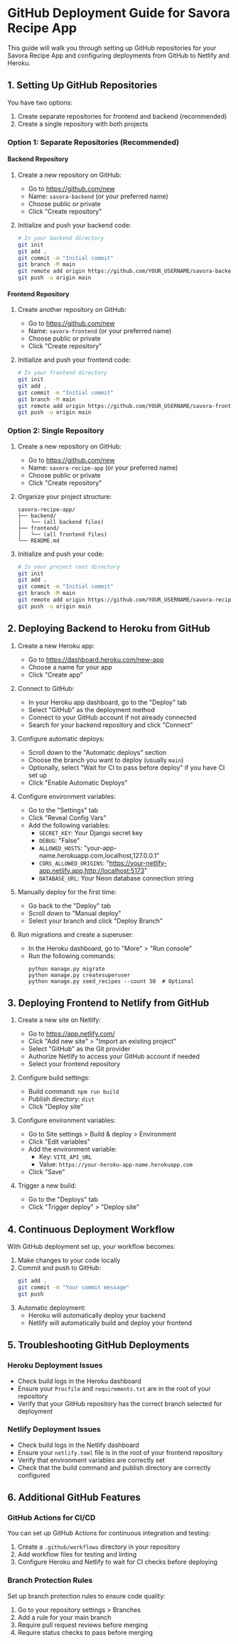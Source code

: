 # GitHub Deployment Guide for Savora Recipe App

This guide will walk you through setting up GitHub repositories for your Savora Recipe App and configuring deployments from GitHub to Netlify and Heroku.

## 1. Setting Up GitHub Repositories

You have two options:

1. Create separate repositories for frontend and backend (recommended)
2. Create a single repository with both projects

### Option 1: Separate Repositories (Recommended)

#### Backend Repository

1. Create a new repository on GitHub:

   - Go to https://github.com/new
   - Name: `savora-backend` (or your preferred name)
   - Choose public or private
   - Click "Create repository"

2. Initialize and push your backend code:
   ```bash
   # In your backend directory
   git init
   git add .
   git commit -m "Initial commit"
   git branch -M main
   git remote add origin https://github.com/YOUR_USERNAME/savora-backend.git
   git push -u origin main
   ```

#### Frontend Repository

1. Create another repository on GitHub:

   - Go to https://github.com/new
   - Name: `savora-frontend` (or your preferred name)
   - Choose public or private
   - Click "Create repository"

2. Initialize and push your frontend code:
   ```bash
   # In your frontend directory
   git init
   git add .
   git commit -m "Initial commit"
   git branch -M main
   git remote add origin https://github.com/YOUR_USERNAME/savora-frontend.git
   git push -u origin main
   ```

### Option 2: Single Repository

1. Create a new repository on GitHub:

   - Go to https://github.com/new
   - Name: `savora-recipe-app` (or your preferred name)
   - Choose public or private
   - Click "Create repository"

2. Organize your project structure:

   ```
   savora-recipe-app/
   ├── backend/
   │   └── (all backend files)
   ├── frontend/
   │   └── (all frontend files)
   └── README.md
   ```

3. Initialize and push your code:
   ```bash
   # In your project root directory
   git init
   git add .
   git commit -m "Initial commit"
   git branch -M main
   git remote add origin https://github.com/YOUR_USERNAME/savora-recipe-app.git
   git push -u origin main
   ```

## 2. Deploying Backend to Heroku from GitHub

1. Create a new Heroku app:

   - Go to https://dashboard.heroku.com/new-app
   - Choose a name for your app
   - Click "Create app"

2. Connect to GitHub:

   - In your Heroku app dashboard, go to the "Deploy" tab
   - Select "GitHub" as the deployment method
   - Connect to your GitHub account if not already connected
   - Search for your backend repository and click "Connect"

3. Configure automatic deploys:

   - Scroll down to the "Automatic deploys" section
   - Choose the branch you want to deploy (usually `main`)
   - Optionally, select "Wait for CI to pass before deploy" if you have CI set up
   - Click "Enable Automatic Deploys"

4. Configure environment variables:

   - Go to the "Settings" tab
   - Click "Reveal Config Vars"
   - Add the following variables:
     - `SECRET_KEY`: Your Django secret key
     - `DEBUG`: "False"
     - `ALLOWED_HOSTS`: "your-app-name.herokuapp.com,localhost,127.0.0.1"
     - `CORS_ALLOWED_ORIGINS`: "https://your-netlify-app.netlify.app,http://localhost:5173"
     - `DATABASE_URL`: Your Neon database connection string

5. Manually deploy for the first time:

   - Go back to the "Deploy" tab
   - Scroll down to "Manual deploy"
   - Select your branch and click "Deploy Branch"

6. Run migrations and create a superuser:
   - In the Heroku dashboard, go to "More" > "Run console"
   - Run the following commands:
     ```
     python manage.py migrate
     python manage.py createsuperuser
     python manage.py seed_recipes --count 50  # Optional
     ```

## 3. Deploying Frontend to Netlify from GitHub

1. Create a new site on Netlify:

   - Go to https://app.netlify.com/
   - Click "Add new site" > "Import an existing project"
   - Select "GitHub" as the Git provider
   - Authorize Netlify to access your GitHub account if needed
   - Select your frontend repository

2. Configure build settings:

   - Build command: `npm run build`
   - Publish directory: `dist`
   - Click "Deploy site"

3. Configure environment variables:

   - Go to Site settings > Build & deploy > Environment
   - Click "Edit variables"
   - Add the environment variable:
     - Key: `VITE_API_URL`
     - Value: `https://your-heroku-app-name.herokuapp.com`
   - Click "Save"

4. Trigger a new build:
   - Go to the "Deploys" tab
   - Click "Trigger deploy" > "Deploy site"

## 4. Continuous Deployment Workflow

With GitHub deployment set up, your workflow becomes:

1. Make changes to your code locally
2. Commit and push to GitHub:
   ```bash
   git add .
   git commit -m "Your commit message"
   git push
   ```
3. Automatic deployment:
   - Heroku will automatically deploy your backend
   - Netlify will automatically build and deploy your frontend

## 5. Troubleshooting GitHub Deployments

### Heroku Deployment Issues

- Check build logs in the Heroku dashboard
- Ensure your `Procfile` and `requirements.txt` are in the root of your repository
- Verify that your GitHub repository has the correct branch selected for deployment

### Netlify Deployment Issues

- Check build logs in the Netlify dashboard
- Ensure your `netlify.toml` file is in the root of your frontend repository
- Verify that environment variables are correctly set
- Check that the build command and publish directory are correctly configured

## 6. Additional GitHub Features

### GitHub Actions for CI/CD

You can set up GitHub Actions for continuous integration and testing:

1. Create a `.github/workflows` directory in your repository
2. Add workflow files for testing and linting
3. Configure Heroku and Netlify to wait for CI checks before deploying

### Branch Protection Rules

Set up branch protection rules to ensure code quality:

1. Go to your repository settings > Branches
2. Add a rule for your main branch
3. Require pull request reviews before merging
4. Require status checks to pass before merging
